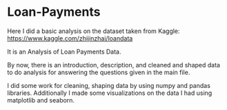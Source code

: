 # Loan-Payments

Here I did a basic analysis on the dataset taken from Kaggle:
https://www.kaggle.com/zhijinzhai/loandata

It is an Analysis of Loan Payments Data.

By now, there is an introduction, description, and cleaned and shaped data to do analysis for answering the questions given in the main file.

I did some work for cleaning, shaping data by using numpy and pandas libraries. Additionally I made some visualizations on the data I had using matplotlib and seaborn.
